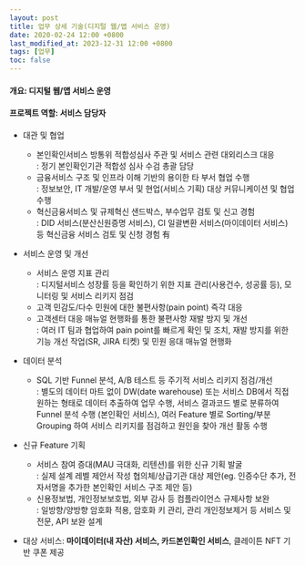 ```yaml
---
layout: post
title: 업무 상세 기술(디지털 웹/앱 서비스 운영)
date: 2020-02-24 12:00 +0800
last_modified_at: 2023-12-31 12:00 +0800
tags: [업무]
toc: false
---
```

#### 개요: 디지털 웹/앱 서비스 운영
#### 프로젝트 역할: 서비스 담당자

- 대관 및 협업
    + 본인확인서비스 방통위 적합성심사 주관 및 서비스 관련 대외리스크 대응<br>: 정기 본인확인기관 적합성 심사 수검 총괄 담당
    + 금융서비스 구조 및 인프라 이해 기반의 용이한 타 부서 협업 수행<br>: 정보보안, IT 개발/운영 부서 및 현업(서비스 기획) 대상 커뮤니케이션 및 협업 수행
    + 혁신금융서비스 및 규제혁신 샌드박스, 부수업무 검토 및 신고 경험<br>: DID 서비스(분산신원증명 서비스), CI 일괄변환 서비스(마이데이터 서비스) 등 혁신금융 서비스 검토 및 신청 경험 有
- 서비스 운영 및 개선
    + 서비스 운영 지표 관리<br>: 디지털서비스 성장률 등을 확인하기 위한 지표 관리(사용건수, 성공률 등), 모니터링 및 서비스 리키지 점검
    + 고객 민감도/다수 민원에 대한 불편사항(pain point) 즉각 대응
    + 고객센터 대응 매뉴얼 현행화를 통한 불편사항 재발 방지 및 개선<br>: 여러 IT 팀과 협업하여 pain point를 빠르게 확인 및 조치, 재발 방지를 위한 기능 개선 작업(SR, JIRA 티켓) 및 민원 응대 매뉴얼 현행화
- 데이터 분석
    + SQL 기반 Funnel 분석, A/B 테스트 등 주기적 서비스 리키지 점검/개선<br>: 별도의 데이터 마트 없이 DW(date warehouse) 또는 서비스 DB에서 직접 원하는 형태로 데이터 추출하여 업무 수행, 서비스 결과코드 별로 분류하여 Funnel 분석 수행 (본인확인 서비스), 여러 Feature 별로 Sorting/부분 Grouping 하여 서비스 리키지를 점검하고 원인을 찾아 개선 활동 수행
- 신규 Feature 기획
    + 서비스 참여 증대(MAU 극대화, 리텐션)를 위한 신규 기획 발굴<br>: 실제 설계 레벨 제안서 작성 협의체/상급기관 대상 제안(eg. 인증수단 추가, 전자서명을 추가한 본인확인 서비스 구조 제안 등)
    + 신용정보법, 개인정보보호법, 외부 감사 등 컴플라이언스 규제사항 보완<br>: 일방향/양방향 암호화 적용, 암호화 키 관리, 관리 개인정보제거 등 서비스 및 전문, API 보완 설계


-	대상 서비스: **마이데이터(내 자산) 서비스, 카드본인확인 서비스**, 클레이튼 NFT 기반 쿠폰 제공
